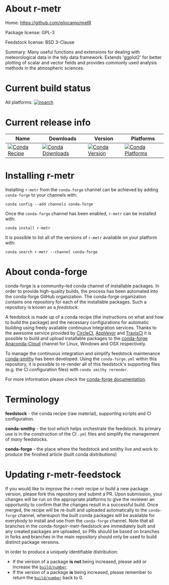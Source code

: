 About r-metr
============

Home: https://github.com/eliocamp/metR

Package license: GPL-3

Feedstock license: BSD 3-Clause

Summary: Many useful functions and extensions for dealing with meteorological data in the tidy data framework. Extends 'ggplot2' for better plotting of scalar and vector fields and provides commonly used analysis methods in the atmospheric sciences.



Current build status
====================

All platforms:
[![noarch](https://img.shields.io/circleci/project/github/conda-forge/r-metr-feedstock/master.svg?label=noarch)](https://circleci.com/gh/conda-forge/r-metr-feedstock)

Current release info
====================

| Name | Downloads | Version | Platforms |
| --- | --- | --- | --- |
| [![Conda Recipe](https://img.shields.io/badge/recipe-r--metr-green.svg)](https://anaconda.org/conda-forge/r-metr) | [![Conda Downloads](https://img.shields.io/conda/dn/conda-forge/r-metr.svg)](https://anaconda.org/conda-forge/r-metr) | [![Conda Version](https://img.shields.io/conda/vn/conda-forge/r-metr.svg)](https://anaconda.org/conda-forge/r-metr) | [![Conda Platforms](https://img.shields.io/conda/pn/conda-forge/r-metr.svg)](https://anaconda.org/conda-forge/r-metr) |

Installing r-metr
=================

Installing `r-metr` from the `conda-forge` channel can be achieved by adding `conda-forge` to your channels with:

```
conda config --add channels conda-forge
```

Once the `conda-forge` channel has been enabled, `r-metr` can be installed with:

```
conda install r-metr
```

It is possible to list all of the versions of `r-metr` available on your platform with:

```
conda search r-metr --channel conda-forge
```


About conda-forge
=================

conda-forge is a community-led conda channel of installable packages.
In order to provide high-quality builds, the process has been automated into the
conda-forge GitHub organization. The conda-forge organization contains one repository
for each of the installable packages. Such a repository is known as a *feedstock*.

A feedstock is made up of a conda recipe (the instructions on what and how to build
the package) and the necessary configurations for automatic building using freely
available continuous integration services. Thanks to the awesome service provided by
[CircleCI](https://circleci.com/), [AppVeyor](https://www.appveyor.com/)
and [TravisCI](https://travis-ci.org/) it is possible to build and upload installable
packages to the [conda-forge](https://anaconda.org/conda-forge)
[Anaconda-Cloud](https://anaconda.org/) channel for Linux, Windows and OSX respectively.

To manage the continuous integration and simplify feedstock maintenance
[conda-smithy](https://github.com/conda-forge/conda-smithy) has been developed.
Using the ``conda-forge.yml`` within this repository, it is possible to re-render all of
this feedstock's supporting files (e.g. the CI configuration files) with ``conda smithy rerender``.

For more information please check the [conda-forge documentation](https://conda-forge.org/docs/).

Terminology
===========

**feedstock** - the conda recipe (raw material), supporting scripts and CI configuration.

**conda-smithy** - the tool which helps orchestrate the feedstock.
                   Its primary use is in the construction of the CI ``.yml`` files
                   and simplify the management of *many* feedstocks.

**conda-forge** - the place where the feedstock and smithy live and work to
                  produce the finished article (built conda distributions)


Updating r-metr-feedstock
=========================

If you would like to improve the r-metr recipe or build a new
package version, please fork this repository and submit a PR. Upon submission,
your changes will be run on the appropriate platforms to give the reviewer an
opportunity to confirm that the changes result in a successful build. Once
merged, the recipe will be re-built and uploaded automatically to the
`conda-forge` channel, whereupon the built conda packages will be available for
everybody to install and use from the `conda-forge` channel.
Note that all branches in the conda-forge/r-metr-feedstock are
immediately built and any created packages are uploaded, so PRs should be based
on branches in forks and branches in the main repository should only be used to
build distinct package versions.

In order to produce a uniquely identifiable distribution:
 * If the version of a package **is not** being increased, please add or increase
   the [``build/number``](https://conda.io/docs/user-guide/tasks/build-packages/define-metadata.html#build-number-and-string).
 * If the version of a package **is** being increased, please remember to return
   the [``build/number``](https://conda.io/docs/user-guide/tasks/build-packages/define-metadata.html#build-number-and-string)
   back to 0.
